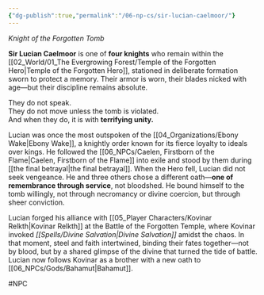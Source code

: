 ```yaml
---
{"dg-publish":true,"permalink":"/06-np-cs/sir-lucian-caelmoor/"}
---
```


_Knight of the Forgotten Tomb_

**Sir Lucian Caelmoor** is one of **four knights** who remain within the [[02_World/01_The Evergrowing Forest/Temple of the Forgotten Hero\|Temple of the Forgotten Hero]], stationed in deliberate formation sworn to protect a memory. Their armor is worn, their blades nicked with age—but their discipline remains absolute.

They do not speak.  
They do not move unless the tomb is violated.  
And when they do, it is with **terrifying unity.**

Lucian was once the most outspoken of the [[04_Organizations/Ebony Wake\|Ebony Wake]], a knightly order known for its fierce loyalty to ideals over kings. He followed the [[06_NPCs/Caelen, Firstborn of the Flame\|Caelen, Firstborn of the Flame]] into exile and stood by them during [[the final betrayal\|the final betrayal]]. When the Hero fell, Lucian did not seek vengeance. He and three others chose a different oath—**one of remembrance through service**, not bloodshed. He bound himself to the tomb willingly, not through necromancy or divine coercion, but through sheer conviction.

Lucian forged his alliance with [[05_Player Characters/Kovinar Relkth\|Kovinar Relkth]] at the Battle of the Forgotten Temple, where Kovinar invoked _[[Spells/Divine Salvation\|Divine Salvation]]_ amidst the chaos. In that moment, steel and faith intertwined, binding their fates together—not by blood, but by a shared glimpse of the divine that turned the tide of battle. Lucian now follows Kovinar as a brother with a new oath to [[06_NPCs/Gods/Bahamut\|Bahamut]]. 

#NPC 